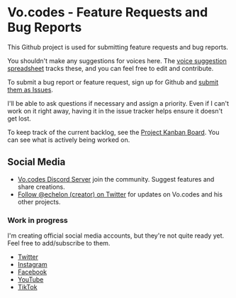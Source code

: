 Vo.codes - Feature Requests and Bug Reports
===========================================
This Github project is used for submitting feature requests and bug reports. 

You shouldn't make any suggestions for voices here. 
The [voice suggestion spreadsheet](https://docs.google.com/spreadsheets/d/1Z9zm5KbZaLv7Gadl6iHCAdVjwehuj4RyxoSwTm7tBec/edit#gid=0)
tracks these, and you can feel free to edit and contribute.

To submit a bug report or feature request, sign up for Github and 
[submit them as Issues](https://github.com/vocodes/feature-requests-and-bug-reports/issues).

I'll be able to ask questions if necessary and assign a priority. Even if I can't work on it right away, 
having it in the issue tracker helps ensure it doesn't get lost.

To keep track of the current backlog, see the [Project Kanban Board](https://github.com/vocodes/feature-requests-and-bug-reports/projects/1).
You can see what is actively being worked on.


Social Media
------------
* [Vo.codes Discord Server](https://discord.gg/QvqwTfU) join the community. Suggest features and share creations.
* [Follow @echelon (creator) on Twitter](https://twitter.com/echelon) for updates on Vo.codes and his other projects.

### Work in progress
I'm creating official social media accounts, but they're not quite ready yet. Feel free to add/subscribe to them.

* [Twitter](https://twitter.com/vocodes)
* [Instagram](https://www.instagram.com/vocodes/)
* [Facebook](https://www.facebook.com/vocodes/)
* [YouTube](https://www.youtube.com/channel/UCYdtRDurD3usWdomStX0ZXQ)
* [TikTok](https://www.tiktok.com/@vocodes)

